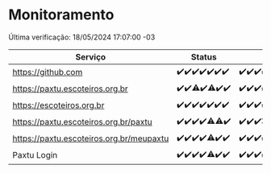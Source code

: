 # Monitoramento

Última verificação: 18/05/2024 17:07:00 -03

|Serviço|Status|Últimas 24h|
|---|---|---|
|https://github.com|<span title="2024-05-11: OK=24">✔️</span><span title="2024-05-12: OK=24">✔️</span><span title="2024-05-13: OK=24">✔️</span><span title="2024-05-14: OK=24">✔️</span><span title="2024-05-15: OK=24">✔️</span><span title="2024-05-16: OK=24">✔️</span><span title="2024-05-17: OK=20">✔️</span>|<span title="17/05/2024 17:07:00 -03 : 200">✔️</span><span title="17/05/2024 18:05:00 -03 : 200">✔️</span><span title="17/05/2024 19:06:00 -03 : 200">✔️</span><span title="17/05/2024 20:08:00 -03 : 200">✔️</span><span title="17/05/2024 21:31:00 -03 : 200">✔️</span><span title="17/05/2024 22:43:00 -03 : 200">✔️</span><span title="17/05/2024 23:20:00 -03 : 200">✔️</span><span title="18/05/2024 00:07:00 -03 : 200">✔️</span><span title="18/05/2024 01:08:00 -03 : 200">✔️</span><span title="18/05/2024 02:07:00 -03 : 200">✔️</span><span title="18/05/2024 03:08:00 -03 : 200">✔️</span><span title="18/05/2024 04:05:00 -03 : 200">✔️</span><span title="18/05/2024 05:07:00 -03 : 200">✔️</span><span title="18/05/2024 06:06:00 -03 : 200">✔️</span><span title="18/05/2024 07:06:00 -03 : 200">✔️</span><span title="18/05/2024 08:03:00 -03 : 200">✔️</span><span title="18/05/2024 09:11:00 -03 : 200">✔️</span><span title="18/05/2024 10:07:00 -03 : 200">✔️</span><span title="18/05/2024 11:06:00 -03 : 200">✔️</span><span title="18/05/2024 12:06:00 -03 : 200">✔️</span><span title="18/05/2024 13:07:00 -03 : 200">✔️</span><span title="18/05/2024 14:03:00 -03 : 200">✔️</span><span title="18/05/2024 15:08:00 -03 : 200">✔️</span><span title="18/05/2024 16:03:00 -03 : 200">✔️</span><span title="18/05/2024 17:07:00 -03 : 200">✔️</span>|
|https://paxtu.escoteiros.org.br|<span title="2024-05-11: OK=24">✔️</span><span title="2024-05-12: OK=24">✔️</span><span title="2024-05-13: OK=23, Falhas=1">⚠️</span><span title="2024-05-14: OK=24">✔️</span><span title="2024-05-15: OK=23, Falhas=1">⚠️</span><span title="2024-05-16: OK=24">✔️</span><span title="2024-05-17: OK=20">✔️</span>|<span title="17/05/2024 17:07:00 -03 : 200">✔️</span><span title="17/05/2024 18:05:00 -03 : 200">✔️</span><span title="17/05/2024 19:07:00 -03 : 200">✔️</span><span title="17/05/2024 20:08:00 -03 : 200">✔️</span><span title="17/05/2024 21:31:00 -03 : 200">✔️</span><span title="17/05/2024 22:43:00 -03 : 200">✔️</span><span title="17/05/2024 23:20:00 -03 : 200">✔️</span><span title="18/05/2024 00:07:00 -03 : 200">✔️</span><span title="18/05/2024 01:08:00 -03 : 200">✔️</span><span title="18/05/2024 02:07:00 -03 : 200">✔️</span><span title="18/05/2024 03:08:00 -03 : 200">✔️</span><span title="18/05/2024 04:05:00 -03 : 200">✔️</span><span title="18/05/2024 05:07:00 -03 : 200">✔️</span><span title="18/05/2024 06:06:00 -03 : 200">✔️</span><span title="18/05/2024 07:06:00 -03 : 200">✔️</span><span title="18/05/2024 08:03:00 -03 : 200">✔️</span><span title="18/05/2024 09:11:00 -03 : 200">✔️</span><span title="18/05/2024 10:07:00 -03 : 200">✔️</span><span title="18/05/2024 11:06:00 -03 : 200">✔️</span><span title="18/05/2024 12:06:00 -03 : 200">✔️</span><span title="18/05/2024 13:07:00 -03 : 200">✔️</span><span title="18/05/2024 14:03:00 -03 : 200">✔️</span><span title="18/05/2024 15:08:00 -03 : 200">✔️</span><span title="18/05/2024 16:03:00 -03 : 200">✔️</span><span title="18/05/2024 17:07:00 -03 : 200">✔️</span>|
|https://escoteiros.org.br|<span title="2024-05-11: OK=24">✔️</span><span title="2024-05-12: OK=24">✔️</span><span title="2024-05-13: OK=24">✔️</span><span title="2024-05-14: OK=24">✔️</span><span title="2024-05-15: OK=24">✔️</span><span title="2024-05-16: OK=24">✔️</span><span title="2024-05-17: OK=20">✔️</span>|<span title="17/05/2024 17:07:00 -03 : 200">✔️</span><span title="17/05/2024 18:05:00 -03 : 200">✔️</span><span title="17/05/2024 19:07:00 -03 : 200">✔️</span><span title="17/05/2024 20:08:00 -03 : 200">✔️</span><span title="17/05/2024 21:31:00 -03 : 200">✔️</span><span title="17/05/2024 22:43:00 -03 : 200">✔️</span><span title="17/05/2024 23:20:00 -03 : 200">✔️</span><span title="18/05/2024 00:07:00 -03 : 200">✔️</span><span title="18/05/2024 01:08:00 -03 : 200">✔️</span><span title="18/05/2024 02:07:00 -03 : 200">✔️</span><span title="18/05/2024 03:08:00 -03 : 200">✔️</span><span title="18/05/2024 04:05:00 -03 : 200">✔️</span><span title="18/05/2024 05:07:00 -03 : 200">✔️</span><span title="18/05/2024 06:06:00 -03 : 200">✔️</span><span title="18/05/2024 07:06:00 -03 : 200">✔️</span><span title="18/05/2024 08:03:00 -03 : 200">✔️</span><span title="18/05/2024 09:11:00 -03 : 200">✔️</span><span title="18/05/2024 10:07:00 -03 : 200">✔️</span><span title="18/05/2024 11:06:00 -03 : 200">✔️</span><span title="18/05/2024 12:06:00 -03 : 200">✔️</span><span title="18/05/2024 13:07:00 -03 : 200">✔️</span><span title="18/05/2024 14:03:00 -03 : 200">✔️</span><span title="18/05/2024 15:08:00 -03 : 200">✔️</span><span title="18/05/2024 16:03:00 -03 : 200">✔️</span><span title="18/05/2024 17:07:00 -03 : 200">✔️</span>|
|https://paxtu.escoteiros.org.br/paxtu|<span title="2024-05-11: OK=24">✔️</span><span title="2024-05-12: OK=24">✔️</span><span title="2024-05-13: OK=24">✔️</span><span title="2024-05-14: OK=24">✔️</span><span title="2024-05-15: OK=23, Falhas=1">⚠️</span><span title="2024-05-16: OK=23, Falhas=1">⚠️</span><span title="2024-05-17: OK=20">✔️</span>|<span title="17/05/2024 17:07:00 -03 : 200">✔️</span><span title="17/05/2024 18:05:00 -03 : 200">✔️</span><span title="17/05/2024 19:07:00 -03 : 200">✔️</span><span title="17/05/2024 20:08:00 -03 : 0">❌</span><span title="17/05/2024 21:31:00 -03 : 200">✔️</span><span title="17/05/2024 22:43:00 -03 : 200">✔️</span><span title="17/05/2024 23:20:00 -03 : 200">✔️</span><span title="18/05/2024 00:07:00 -03 : 200">✔️</span><span title="18/05/2024 01:08:00 -03 : 200">✔️</span><span title="18/05/2024 02:07:00 -03 : 200">✔️</span><span title="18/05/2024 03:08:00 -03 : 200">✔️</span><span title="18/05/2024 04:05:00 -03 : 200">✔️</span><span title="18/05/2024 05:07:00 -03 : 200">✔️</span><span title="18/05/2024 06:06:00 -03 : 200">✔️</span><span title="18/05/2024 07:06:00 -03 : 200">✔️</span><span title="18/05/2024 08:03:00 -03 : 200">✔️</span><span title="18/05/2024 09:11:00 -03 : 200">✔️</span><span title="18/05/2024 10:07:00 -03 : 200">✔️</span><span title="18/05/2024 11:06:00 -03 : 200">✔️</span><span title="18/05/2024 12:06:00 -03 : 200">✔️</span><span title="18/05/2024 13:07:00 -03 : 200">✔️</span><span title="18/05/2024 14:03:00 -03 : 200">✔️</span><span title="18/05/2024 15:08:00 -03 : 200">✔️</span><span title="18/05/2024 16:03:00 -03 : 200">✔️</span><span title="18/05/2024 17:07:00 -03 : 200">✔️</span>|
|https://paxtu.escoteiros.org.br/meupaxtu|<span title="2024-05-11: OK=24">✔️</span><span title="2024-05-12: OK=24">✔️</span><span title="2024-05-13: OK=24">✔️</span><span title="2024-05-14: OK=24">✔️</span><span title="2024-05-15: OK=23, Falhas=1">⚠️</span><span title="2024-05-16: OK=24">✔️</span><span title="2024-05-17: OK=20">✔️</span>|<span title="17/05/2024 17:07:00 -03 : 200">✔️</span><span title="17/05/2024 18:05:00 -03 : 200">✔️</span><span title="17/05/2024 19:07:00 -03 : 200">✔️</span><span title="17/05/2024 20:08:00 -03 : 200">✔️</span><span title="17/05/2024 21:31:00 -03 : 200">✔️</span><span title="17/05/2024 22:43:00 -03 : 200">✔️</span><span title="17/05/2024 23:20:00 -03 : 200">✔️</span><span title="18/05/2024 00:07:00 -03 : 200">✔️</span><span title="18/05/2024 01:08:00 -03 : 200">✔️</span><span title="18/05/2024 02:07:00 -03 : 200">✔️</span><span title="18/05/2024 03:08:00 -03 : 200">✔️</span><span title="18/05/2024 04:05:00 -03 : 200">✔️</span><span title="18/05/2024 05:07:00 -03 : 200">✔️</span><span title="18/05/2024 06:06:00 -03 : 200">✔️</span><span title="18/05/2024 07:06:00 -03 : 200">✔️</span><span title="18/05/2024 08:03:00 -03 : 200">✔️</span><span title="18/05/2024 09:11:00 -03 : 200">✔️</span><span title="18/05/2024 10:07:00 -03 : 200">✔️</span><span title="18/05/2024 11:06:00 -03 : 200">✔️</span><span title="18/05/2024 12:06:00 -03 : 200">✔️</span><span title="18/05/2024 13:07:00 -03 : 200">✔️</span><span title="18/05/2024 14:03:00 -03 : 200">✔️</span><span title="18/05/2024 15:08:00 -03 : 200">✔️</span><span title="18/05/2024 16:03:00 -03 : 200">✔️</span><span title="18/05/2024 17:07:00 -03 : 200">✔️</span>|
|Paxtu Login|<span title="2024-05-11: OK=24">✔️</span><span title="2024-05-12: OK=24">✔️</span><span title="2024-05-13: OK=24">✔️</span><span title="2024-05-14: OK=24">✔️</span><span title="2024-05-15: OK=23, Falhas=1">⚠️</span><span title="2024-05-16: OK=24">✔️</span><span title="2024-05-17: OK=20">✔️</span>|<span title="17/05/2024 17:07:00 -03 : 200">✔️</span><span title="17/05/2024 18:05:00 -03 : 200">✔️</span><span title="17/05/2024 19:07:00 -03 : 200">✔️</span><span title="17/05/2024 20:08:00 -03 : 200">✔️</span><span title="17/05/2024 21:31:00 -03 : 200">✔️</span><span title="17/05/2024 22:43:00 -03 : 200">✔️</span><span title="17/05/2024 23:20:00 -03 : 200">✔️</span><span title="18/05/2024 00:07:00 -03 : 200">✔️</span><span title="18/05/2024 01:08:00 -03 : 200">✔️</span><span title="18/05/2024 02:07:00 -03 : 200">✔️</span><span title="18/05/2024 03:08:00 -03 : 200">✔️</span><span title="18/05/2024 04:05:00 -03 : 200">✔️</span><span title="18/05/2024 05:07:00 -03 : 200">✔️</span><span title="18/05/2024 06:06:00 -03 : 200">✔️</span><span title="18/05/2024 07:06:00 -03 : 200">✔️</span><span title="18/05/2024 08:03:00 -03 : 200">✔️</span><span title="18/05/2024 09:11:00 -03 : 200">✔️</span><span title="18/05/2024 10:07:00 -03 : 200">✔️</span><span title="18/05/2024 11:06:00 -03 : 200">✔️</span><span title="18/05/2024 12:06:00 -03 : 200">✔️</span><span title="18/05/2024 13:07:00 -03 : 200">✔️</span><span title="18/05/2024 14:03:00 -03 : 200">✔️</span><span title="18/05/2024 15:08:00 -03 : 200">✔️</span><span title="18/05/2024 16:03:00 -03 : 200">✔️</span><span title="18/05/2024 17:07:00 -03 : 200">✔️</span>|
